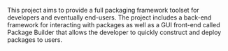 This project aims to provide a full packaging framework toolset for developers and eventually end-users. The project includes a back-end framework for interacting with packages as well as a GUI front-end called Package Builder that allows the developer to quickly construct and deploy packages to users.
